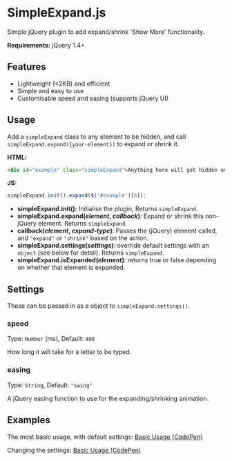 # SimpleExpand.js
Simple jQuery plugin to add expand/shrink 'Show More' functionality.

**Requirements:** jQuery 1.4+

## Features
* Lightweight (<2KB) and efficient
* Simple and easy to use
* Customisable speed and easing (supports jQuery UI)

## Usage
Add a `simpleExpand` class to any element to be hidden, and call `simpleExpand.expand({your-element})` to expand or shrink it.

**HTML:**
```html
<div id="example" class="simpleExpand">Anything here will get hidden until expanded.</div>
```

**JS:**
```js
simpleExpand.init().expand($('#example')[0]);
```

* **simpleExpand.init():** Initialise the plugin, Returns `simpleExpand`.
* **simpleExpand.expand(*element*, *callback*)**: Expand or shrink this non-jQuery element. Returns `simpleExpand`.
 * **callback(*element*, *expand-type*)**: Passes the (jQuery) element called, and `"expand"` or `"shrink"` based on the action.
* **simpleExpand.settings(*settings*)**: override default settings with an `object` (see below for detail). Returns `simpleExpand`.
* **simpleExpand.isExpanded(*element*)**: returns true or false depending on whether that element is expanded.

## Settings
These can be passed in as a object to `simpleExpand.settings()`.

### speed
Type: `Number` (ms), Default: `400`

How long it will take for a letter to be typed. 

### easing
Type: `String`, Default: `"swing"`

A jQuery easing function to use for the expanding/shrinking animation.

## Examples

The most basic usage, with default settings:
[Basic Usage (CodePen)]( "CodePen")

Changing the settings:
[Basic Usage (CodePen)]( "CodePen")



